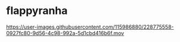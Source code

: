 # flappyranha

https://user-images.githubusercontent.com/115986880/228775558-0927fc80-9d56-4c98-992a-5d1cbd416b6f.mov


